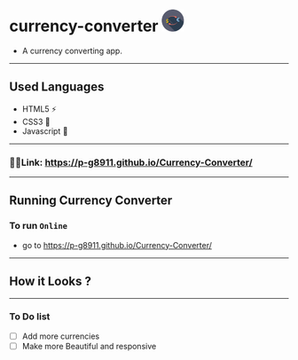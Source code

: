 
# currency-converter <img src="coin.png" height="40" width="40" >
- A currency converting app.
---
## Used Languages
- HTML5 ⚡
- CSS3 🌠
- Javascript 🌟
---
### 🔗🔗Link: https://p-g8911.github.io/Currency-Converter/
<!-- --- -->
<!-- ### Landing page
![Capture49](https://user-images.githubusercontent.com/91379432/146636625-f4cee0c7-685f-4b4e-a7fa-3f936ec85429.PNG) -->

---
## Running Currency Converter
### To run `Online`
- go to https://p-g8911.github.io/Currency-Converter/

<!-- ### To run `offline`
- Download the `Currency.Converter.zip` folder from [here](https://github.com/RedEdge967/currency-converter/releases)
- Extract the folder
- Run the `index.html` file in your web browser -->
---
## How it Looks ?

---
### To Do list
- [ ] Add more currencies
- [ ] Make more Beautiful and responsive
